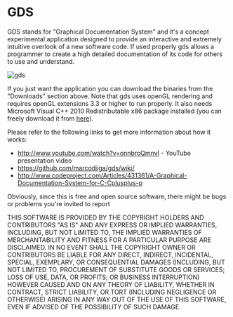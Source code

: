 GDS
===

GDS stands for "Graphical Documentation System" and it's a concept experimental application designed to provide an interactive and extremely intuitive overlook of a new software code. If used properly gds allows a programmer to create a high detailed documentation of its code for others to use and understand.

![gds](https://github.com/marcodiiga/gds/raw/master/wikimgs/gds_mainshot.png)

If you just want the application you can download the binaries from the "Downloads" section above. Note that gds uses openGL rendering and requires openGL extensions 3.3 or higher to run properly. It also needs Microsoft Visual C++ 2010 Redistributable x86 package installed (you can freely download it from [here](http://www.microsoft.com/it-it/download/details.aspx?id=5555)).

Please refer to the following links to get more information about how it works:

* http://www.youtube.com/watch?v=onnbroQmnvI - YouTube presentation video
* https://github.com/marcodiiga/gds/wiki/
* http://www.codeproject.com/Articles/431361/A-Graphical-Documentation-System-for-C-Cplusplus-p

Obviously, since this is free and open source software, there might be bugs or problems you're invited to report

THIS SOFTWARE IS PROVIDED BY THE COPYRIGHT HOLDERS AND CONTRIBUTORS "AS IS" AND ANY EXPRESS OR IMPLIED WARRANTIES, INCLUDING, BUT NOT LIMITED TO, THE IMPLIED WARRANTIES OF MERCHANTABILITY AND FITNESS FOR A PARTICULAR PURPOSE ARE DISCLAIMED. IN NO EVENT SHALL THE COPYRIGHT OWNER OR CONTRIBUTORS BE LIABLE FOR ANY DIRECT, INDIRECT, INCIDENTAL, SPECIAL, EXEMPLARY, OR CONSEQUENTIAL DAMAGES (INCLUDING, BUT NOT LIMITED TO, PROCUREMENT OF SUBSTITUTE GOODS OR SERVICES; LOSS OF USE, DATA, OR PROFITS; OR BUSINESS INTERRUPTION) HOWEVER CAUSED AND ON ANY THEORY OF LIABILITY, WHETHER IN CONTRACT, STRICT LIABILITY, OR TORT (INCLUDING NEGLIGENCE OR OTHERWISE) ARISING IN ANY WAY OUT OF THE USE OF THIS SOFTWARE, EVEN IF ADVISED OF THE POSSIBILITY OF SUCH DAMAGE.